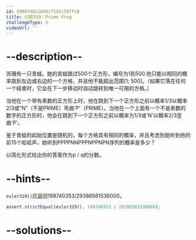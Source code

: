 ```yaml
---
id: 5900f4b51000cf542c50ffc8
title: 问题329：Prime Frog
challengeType: 5
videoUrl: ''
---
```


# --description--

苏珊有一只青蛙。她的青蛙跳过500个正方形，编号为1到500.他只能以相同的概率跳到左边或右边的一个方格，并且他不能超出范围\[1; 500]。（如果它落在任何一个结束时，它会在下一步移动时自动跳转到唯一可用的方格。）

当他在一个带有素数的正方形上时，他在跳到下一个正方形之前以概率1/3以概率2/3或“N”（不是PRIME）弯曲'P'（PRIME）。当他在一个上面有一个不是素数的数字的正方形时，他会在跳到下一个正方形之前以概率为1/3或'N'以概率2/3歪曲'P'。

鉴于青蛙的起始位置是随机的，每个方格具有相同的概率，并且考虑到她听到他的前15个呱呱声，她听到PPPPNNPPPNPPNPN序列的概率是多少？

以简化形式给出你的答案作为p / q的分数。

# --hints--

`euler329()`应返回199740353/29386561536000。

```js
assert.strictEqual(euler329(), 199740353 / 29386561536000);
```

# --solutions--

